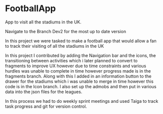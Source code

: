 # FootballApp
App to visit all the stadiums in the UK.

Navigate to the Branch Dev2 for the most up to date version

In this project we were tasked to make a football app that would allow a fan to track their visiting of all the stadiums in the UK

In this project I contributed by adding the Navigation bar and the icons, the transitioning between activities which i later planned to convert to fragments to improve UX however due to time constraints and various hurdles was unable to complete in time however progress made is in the fragments branch. Along with this I added in an information button to the drawer for the stadiums which i was unable to merge in time however this code is in the Icon branch. I also set up the admobs and then put in various data into the json
files for the leagues.

In this process we had to do weekly sprint meetings and used Taiga to track task progress and git for version control. 
